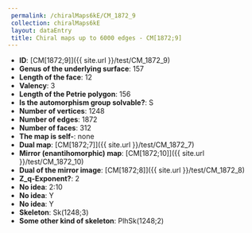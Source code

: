 ```yaml
--- 
 permalink: /chiralMaps6kE/CM_1872_9 
 collection: chiralMaps6kE
 layout: dataEntry
 title: Chiral maps up to 6000 edges - CM[1872;9]
---
```


- **ID**: [CM[1872;9]]({{ site.url }}/test/CM_1872_9)
- **Genus of the underlying surface**: 157
- **Length of the face**: 12
- **Valency**: 3
- **Length of the Petrie polygon**: 156
- **Is the automorphism group solvable?**: S
- **Number of vertices**: 1248
- **Number of edges**: 1872
- **Number of faces**: 312
- **The map is self-**: none
- **Dual map**: [CM[1872;7]]({{ site.url }}/test/CM_1872_7)
- **Mirror (enantihomorphic) map**: [CM[1872;10]]({{ site.url }}/test/CM_1872_10)
- **Dual of the mirror image**: [CM[1872;8]]({{ site.url }}/test/CM_1872_8)
- **Z_q-Exponent?**: 2
- **No idea**:  2:10
- **No idea**: Y
- **No idea**: Y
- **Skeleton**: Sk(1248;3)
- **Some other kind of skeleton**: PlhSk(1248;2)
